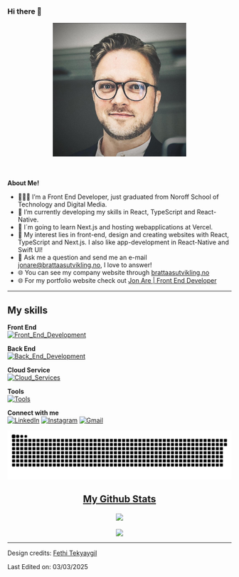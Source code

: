 ### Hi there 👋

<div align="center">
  <a href="https://brattaasutvikling.no/">
    <img width="300px" src="/img/profile.jpg" alt="Profile Image">
  </a>
</div>

 <br>
 <br>

**About Me!**

- 👨🏽‍💻 I’m a Front End Developer, just graduated from  Noroff School of Technology and Digital Media.
- 🌱 I’m currently developing my skills in React, TypeScript and React-Native.
- 🔭 I´m going to learn Next.js and hosting webapplications at Vercel.
- 🤔 My interest lies in front-end, design and creating websites with React, TypeScript and Next.js. I also like app-development in React-Native and Swift UI!
- 💬 Ask me a question and send me an e-mail [jonare@brattaasutvikling.no](mailto:kontakt@brattaasutvikling.no), I love to answer!
- 🌐 You can see my company website through [brattaasutvikling.no](https://brattaasutvikling.no)
- 🌐 For my portfolio website check out [Jon Are | Front End Developer](https://portfolio-jahb.netlify.app/)

---
## My skills 
**Front End**
<br>
[![Front_End_Development](https://skillicons.dev/icons?i=html,css,js,ts,react,tailwind,bootstrap,swift)](https://skillicons.dev)

**Back End**
<br>
[![Back_End_Development](https://skillicons.dev/icons?i=php)](https://skillicons.dev)

**Cloud Service**
<br>
[![Cloud_Services](https://skillicons.dev/icons?i=netlify,github,vercel)](https://skillicons.dev)

**Tools**
<br>
[![Tools](https://skillicons.dev/icons?i=vscode,postman,vite,notion)](https://skillicons.dev)

**Connect with me**
<br>
[![LinkedIn](https://skillicons.dev/icons?i=linkedin)](https://no.linkedin.com/in/jon-are-haver%C3%A5en-bratt%C3%A5s-5a3805262?trk=people-guest_people_search-card")
[![Instagram](https://skillicons.dev/icons?i=instagram)](https://www.instagram.com/jonareb87?igsh=MTAwdDEzZHFwMWFjbQ%3D%3D&utm_source=qr")
[![Gmail](https://skillicons.dev/icons?i=gmail)](mailto:kontakt@brattaasutvikling.no)


![snake gif](https://github.com/TekyaygilFethi/TekyaygilFethi/blob/output/github-contribution-grid-snake.svg)

<h2 align="center"><u>My Github Stats</u></h2>
<p align="center">
<img align="center" src="https://github-readme-stats.vercel.app/api/top-langs/?username=jonhavbra87&layout=compact&theme=github_dark&langs_count=10&exclude_repo=kasweb">	
<br>
<br>
<img align="center" src="https://github-readme-streak-stats.herokuapp.com/?user=jonhavbra87&theme=holi-theme">
</p>

---

Design credits: [Fethi Tekyaygil](https://github.com/TekyaygilFethi)

Last Edited on: 03/03/2025
